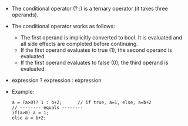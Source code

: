 - The conditional operator (? :) is a ternary operator (it takes three operands).
- The conditional operator works as follows:
    * The first operand is implicitly converted to bool. It is evaluated and all side effects are completed before continuing.
    * If the first operand evaluates to true (1), the second operand is evaluated.
    * If the first operand evaluates to false (0), the third operand is evaluated.

- expression ? expression : expression
- Example:
    ```
    a = (a>0)? 1 : b+2;      // if true, a=1, else, a=b+2
    // -------- equals --------
    if(a>0) a = 1;
    else a = b+2;
    ```
